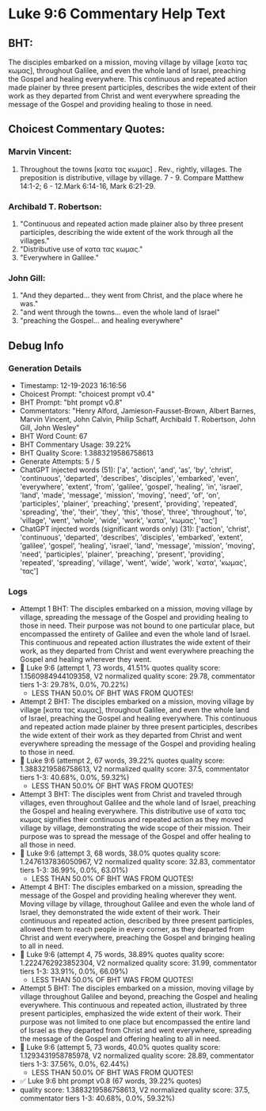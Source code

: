 # Luke 9:6 Commentary Help Text

## BHT:
The disciples embarked on a mission, moving village by village [κατα τας κωμας], throughout Galilee, and even the whole land of Israel, preaching the Gospel and healing everywhere. This continuous and repeated action made plainer by three present participles, describes the wide extent of their work as they departed from Christ and went everywhere spreading the message of the Gospel and providing healing to those in need.

## Choicest Commentary Quotes:
### Marvin Vincent:
1. Throughout the towns [κατα τας κωμας] . Rev., rightly, villages. The preposition is distributive, village by village. 
7 - 9. Compare Matthew 14:1-2; 6 - 12.Mark 6:14-16, Mark 6:21-29.


### Archibald T. Robertson:
1. "Continuous and repeated action made plainer also by three present participles, describing the wide extent of the work through all the villages."
2. "Distributive use of κατα τας κωμας."
3. "Everywhere in Galilee."

### John Gill:
1. "And they departed... they went from Christ, and the place where he was." 
2. "and went through the towns... even the whole land of Israel" 
3. "preaching the Gospel... and healing everywhere"


## Debug Info
### Generation Details
- Timestamp: 12-19-2023 16:16:56
- Choicest Prompt: "choicest prompt v0.4"
- BHT Prompt: "bht prompt v0.8"
- Commentators: "Henry Alford, Jamieson-Fausset-Brown, Albert Barnes, Marvin Vincent, John Calvin, Philip Schaff, Archibald T. Robertson, John Gill, John Wesley"
- BHT Word Count: 67
- BHT Commentary Usage: 39.22%
- BHT Quality Score: 1.3883219586758613
- Generate Attempts: 5 / 5
- ChatGPT injected words (51):
	['a', 'action', 'and', 'as', 'by', 'christ', 'continuous', 'departed', 'describes', 'disciples', 'embarked', 'even', 'everywhere', 'extent', 'from', 'galilee', 'gospel', 'healing', 'in', 'israel', 'land', 'made', 'message', 'mission', 'moving', 'need', 'of', 'on', 'participles', 'plainer', 'preaching', 'present', 'providing', 'repeated', 'spreading', 'the', 'their', 'they', 'this', 'those', 'three', 'throughout', 'to', 'village', 'went', 'whole', 'wide', 'work', 'κατα', 'κωμας', 'τας']
- ChatGPT injected words (significant words only) (31):
	['action', 'christ', 'continuous', 'departed', 'describes', 'disciples', 'embarked', 'extent', 'galilee', 'gospel', 'healing', 'israel', 'land', 'message', 'mission', 'moving', 'need', 'participles', 'plainer', 'preaching', 'present', 'providing', 'repeated', 'spreading', 'village', 'went', 'wide', 'work', 'κατα', 'κωμας', 'τας']

### Logs
- Attempt 1 BHT: The disciples embarked on a mission, moving village by village, spreading the message of the Gospel and providing healing to those in need. Their purpose was not bound to one particular place, but encompassed the entirety of Galilee and even the whole land of Israel. This continuous and repeated action illustrates the wide extent of their work, as they departed from Christ and went everywhere preaching the Gospel and healing wherever they went.
- 🔄 Luke 9:6 (attempt 1, 73 words, 41.51% quotes quality score: 1.1560984944109358, V2 normalized quality score: 29.78, commentator tiers 1-3: 29.78%, 0.0%, 70.22%) 
	- LESS THAN 50.0% OF BHT WAS FROM QUOTES!
- Attempt 2 BHT: The disciples embarked on a mission, moving village by village [κατα τας κωμας], throughout Galilee, and even the whole land of Israel, preaching the Gospel and healing everywhere. This continuous and repeated action made plainer by three present participles, describes the wide extent of their work as they departed from Christ and went everywhere spreading the message of the Gospel and providing healing to those in need.
- 🔄 Luke 9:6 (attempt 2, 67 words, 39.22% quotes quality score: 1.3883219586758613, V2 normalized quality score: 37.5, commentator tiers 1-3: 40.68%, 0.0%, 59.32%) 
	- LESS THAN 50.0% OF BHT WAS FROM QUOTES!
- Attempt 3 BHT: The disciples went from Christ and traveled through villages, even throughout Galilee and the whole land of Israel, preaching the Gospel and healing everywhere. This distributive use of κατα τας κωμας signifies their continuous and repeated action as they moved village by village, demonstrating the wide scope of their mission. Their purpose was to spread the message of the Gospel and offer healing to all those in need.
- 🔄 Luke 9:6 (attempt 3, 68 words, 38.0% quotes quality score: 1.2476137836050967, V2 normalized quality score: 32.83, commentator tiers 1-3: 36.99%, 0.0%, 63.01%) 
	- LESS THAN 50.0% OF BHT WAS FROM QUOTES!
- Attempt 4 BHT: The disciples embarked on a mission, spreading the message of the Gospel and providing healing wherever they went. Moving village by village, throughout Galilee and even the whole land of Israel, they demonstrated the wide extent of their work. Their continuous and repeated action, described by three present participles, allowed them to reach people in every corner, as they departed from Christ and went everywhere, preaching the Gospel and bringing healing to all in need.
- 🔄 Luke 9:6 (attempt 4, 75 words, 38.89% quotes quality score: 1.2224762923852304, V2 normalized quality score: 31.99, commentator tiers 1-3: 33.91%, 0.0%, 66.09%) 
	- LESS THAN 50.0% OF BHT WAS FROM QUOTES!
- Attempt 5 BHT: The disciples embarked on a mission, moving village by village throughout Galilee and beyond, preaching the Gospel and healing everywhere. This continuous and repeated action, illustrated by three present participles, emphasized the wide extent of their work. Their purpose was not limited to one place but encompassed the entire land of Israel as they departed from Christ and went everywhere, spreading the message of the Gospel and offering healing to all in need.
- 🔄 Luke 9:6 (attempt 5, 73 words, 40.0% quotes quality score: 1.1293431958785978, V2 normalized quality score: 28.89, commentator tiers 1-3: 37.56%, 0.0%, 62.44%) 
	- LESS THAN 50.0% OF BHT WAS FROM QUOTES!
- ✅ Luke 9:6 bht prompt v0.8 (67 words, 39.22% quotes)
- quality score: 1.3883219586758613, V2 normalized quality score: 37.5, commentator tiers 1-3: 40.68%, 0.0%, 59.32%)